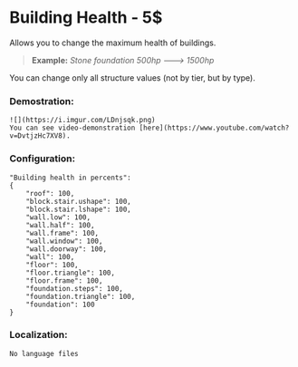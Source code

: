 Building Health - 5$
=================================================
Allows you to change the maximum health of buildings. 
> **Example:** *Stone foundation 500hp ---> 1500hp*

You can change only all structure values (not by tier, but by type).

### Demostration:
```
![](https://i.imgur.com/LDnjsqk.png)
You can see video-demonstration [here](https://www.youtube.com/watch?v=DvtjzHc7XV8).
```

### Configuration:
```
"Building health in percents": 
{
    "roof": 100,
    "block.stair.ushape": 100,
    "block.stair.lshape": 100,
    "wall.low": 100,
    "wall.half": 100,
    "wall.frame": 100,
    "wall.window": 100,
    "wall.doorway": 100,
    "wall": 100,
    "floor": 100,
    "floor.triangle": 100,
    "floor.frame": 100,
    "foundation.steps": 100,
    "foundation.triangle": 100,
    "foundation": 100
}
```

### Localization:
```
No language files
```